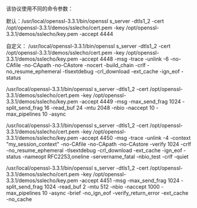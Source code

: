 该协议使用不同的命令参数：

默认：/usr/local/openssl-3.3.1/bin/openssl s_server -dtls1_2 -cert /opt/openssl-3.3.1/demos/sslecho/cert.pem -key /opt/openssl-3.3.1/demos/sslecho/key.pem -accept 4444

自定义：
 /usr/local/openssl-3.3.1/bin/openssl s_server -dtls1_2 -cert /opt/openssl-3.3.1/demos/sslecho/cert.pem -key /opt/openssl-3.3.1/demos/sslecho/key.pem -accept 4448 -msg -trace -unlink -6 -no-CAfile -no-CApath -no-CAstore -nocert -build_chain -crlf -no_resume_ephemeral -tlsextdebug -crl_download -ext_cache -ign_eof -status
 
 /usr/local/openssl-3.3.1/bin/openssl s_server -dtls1_2 -cert /opt/openssl-3.3.1/demos/sslecho/cert.pem -key /opt/openssl-3.3.1/demos/sslecho/key.pem -accept 4449 -msg -max_send_frag 1024 -split_send_frag 16 -read_buf 24 -mtu 2048 -nbio -naccept 10 -max_pipelines 10 -async
 
  /usr/local/openssl-3.3.1/bin/openssl s_server -dtls1_2 -cert /opt/openssl-3.3.1/demos/sslecho/cert.pem -key /opt/openssl-3.3.1/demos/sslecho/key.pem -accept 4450 -msg -trace -unlink -4 -context "my_session_context" -no-CAfile -no-CApath -no-CAstore -verify 1024  -crlf -no_resume_ephemeral  -tlsextdebug -crl_download -ext_cache -ign_eof -status -nameopt RFC2253,oneline -servername_fatal -nbio_test -crlf -quiet
  
  /usr/local/openssl-3.3.1/bin/openssl  s_server -dtls1_2 -cert /opt/openssl-3.3.1/demos/sslecho/cert.pem -key /opt/openssl-3.3.1/demos/sslecho/key.pem -accept 4451 -msg -max_send_frag 1024 -split_send_frag 1024 -read_buf 2 -mtu 512 -nbio -naccept 1000 -max_pipelines 10 -async -brief -no_ign_eof -verify_return_error -ext_cache -no_cache

